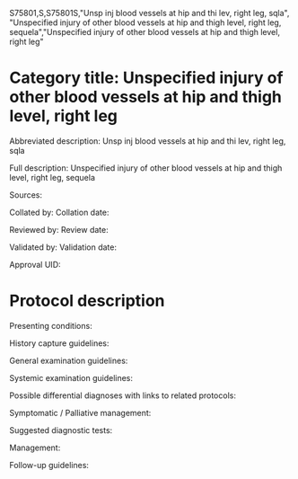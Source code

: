 S75801,S,S75801S,"Unsp inj blood vessels at hip and thi lev, right leg, sqla", "Unspecified injury of other blood vessels at hip and thigh level, right leg, sequela","Unspecified injury of other blood vessels at hip and thigh level, right leg"
# Category title: Unspecified injury of other blood vessels at hip and thigh level, right leg

Abbreviated description: Unsp inj blood vessels at hip and thi lev, right leg, sqla

Full description: Unspecified injury of other blood vessels at hip and thigh level, right leg, sequela

Sources:

Collated by:
Collation date:

Reviewed by:
Review date:

Validated by:
Validation date:

Approval UID:

# Protocol description

Presenting conditions:

History capture guidelines:

General examination guidelines:

Systemic examination guidelines:

Possible differential diagnoses with links to related protocols:

Symptomatic / Palliative management:

Suggested diagnostic tests:

Management:

Follow-up guidelines:
